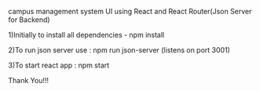 campus management system UI using React and React Router(Json Server for Backend)

1)Initially to install all dependencies -  npm install

2)To run json server use :  npm run json-server (listens on port 3001)

3)To start react app : npm start 

Thank You!!!
